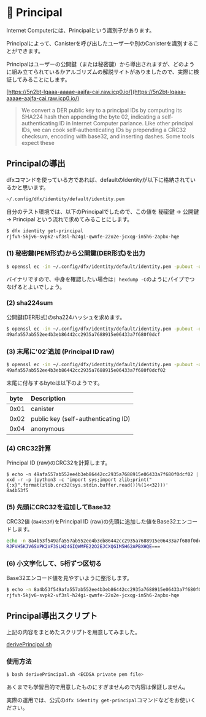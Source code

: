 # 🪪 Principal

Internet Computerには、Principalという識別子があります。

Principalによって、Canisterを呼び出したユーザーや別のCanisterを識別することができます。

Principalはユーザーの公開鍵（または秘密鍵）から導出されますが、どのように組み立てられているかアルゴリズムの解説サイトがありましたので、実際に検証してみることにします。

[https://5n2bt-lqaaa-aaaae-aajfa-cai.raw.icp0.io/](https://5n2bt-lqaaa-aaaae-aajfa-cai.raw.icp0.io/)

>We convert a DER public key to a principal IDs by computing its SHA224 hash then appending the byte 02, indicating a self-authenticating ID in Internet Computer parlance. Like other principal IDs, we can cook self-authenticating IDs by prepending a CRC32 checksum, encoding with base32, and inserting dashes. Some tools expect these

## Principalの導出

dfxコマンドを使っている方であれば、defaultのIdentityが以下に格納されているかと思います。

```bash
~/.config/dfx/identity/default/identity.pem
```

自分のテスト環境では、以下のPrincipalでしたので、この値を 秘密鍵 → 公開鍵 → Principal という流れで求めてみることにします。

```bash
$ dfx identity get-principal
rjfvh-5kjv6-svpk2-vf3sl-h24gi-qwmfe-22o2e-jcxqg-im5h6-2apbx-hqe
```

### (1) 秘密鍵(PEM形式)から公開鍵(DER形式)を出力

```bash
$ openssl ec -in ~/.config/dfx/identity/default/identity.pem -pubout -outform DER
```

バイナリですので、中身を確認したい場合は`| hexdump -C`のようにパイプでつなげるとよいでしょう。

### (2) sha224sum

公開鍵(DER形式)のsha224ハッシュを求めます。

```bash
$ openssl ec -in ~/.config/dfx/identity/default/identity.pem -pubout -outform DER | sha224sum | cut -d ' ' -f 1
49afa557ab552ee4b3eb86442cc2935a7688915e06433a7f680f0dcf
```

### (3) 末尾に'02'追加 (Principal ID raw)

```bash
$ openssl ec -in ~/.config/dfx/identity/default/identity.pem -pubout -outform DER | sha224sum | cut -d ' ' -f 1 | sed s/$/02/
49afa557ab552ee4b3eb86442cc2935a7688915e06433a7f680f0dcf02
```

末尾に付与するbyteは以下のようです。

|byte|Description                        |
|:---|:----------------------------------|
|0x01|canister                           |
|0x02|public key (self-authenticating ID)|
|0x04|anonymous                          |

### (4) CRC32計算

Principal ID (raw)のCRC32を計算します。

```
$ echo -n 49afa557ab552ee4b3eb86442cc2935a7688915e06433a7f680f0dcf02 | xxd -r -p |python3 -c 'import sys;import zlib;print("{:x}".format(zlib.crc32(sys.stdin.buffer.read())%(1<<32)))' 
8a4b53f5
```

### (5) 先頭にCRC32を追加してBase32

CRC32値 (`8a4b53f`)をPrincipal ID (raw)の先頭に追加した値をBase32エンコードします。

```bash
echo -n 8a4b53f549afa557ab552ee4b3eb86442cc2935a7688915e06433a7f680f0dcf02 | xxd -r -p | base32
RJFVH5KJV6SVPK2VF3SLH24GIQWMFE22O2EJCXQGIM5H62APBXHQE===
```

### (6) 小文字化して、5桁ずつ区切る

Base32エンコード値を見やすいように整形します。

```bash
$ echo -n 8a4b53f549afa557ab552ee4b3eb86442cc2935a7688915e06433a7f680f0dcf02 | xxd -r -p | base32 | tr A-Z a-z | tr -d "=" | sed -E 's/(.{5})/\1-/g'
rjfvh-5kjv6-svpk2-vf3sl-h24gi-qwmfe-22o2e-jcxqg-im5h6-2apbx-hqe
```

## Principal導出スクリプト

上記の内容をまとめたスクリプトを用意してみました。

[derivePrincipal.sh](derivePrincipal.sh)

### 使用方法

```bash
$ bash derivePrincipal.sh <ECDSA private pem file>
```

あくまでも学習目的で用意したものにすぎませんので内容は保証しません。

実際の運用では、公式の`dfx identity get-principal`コマンドなどをお使いください。
